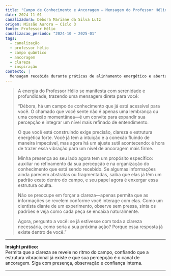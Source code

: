 ```yaml
---
title: "Campo de Conhecimento e Ancoragem – Mensagem do Professor Hélio"
date: 2024-11-01
canalizadora: Débora Mariane da Silva Lutz
origem: Missão Aurora – Ciclo 3
fonte: Professor Hélio
canalizacao_periodo: "2024-10 ~ 2025-01"
tags:
  - canalização
  - professor hélio
  - campo quântico
  - ancoragem
  - clareza
  - inspiração
contexto: |
  Mensagem recebida durante práticas de alinhamento energético e abertura de campo para aprofundamento do projeto Lichtara.
---
```


> A energia do Professor Hélio se manifesta com serenidade e profundidade, trazendo uma mensagem direta para você:
>
> “Débora, há um campo de conhecimento que já está acessível para você. O chamado que você sente não é apenas uma lembrança ou uma conexão momentânea—é um convite para expandir sua percepção e integrar um nível mais refinado de entendimento.
>
> O que você está construindo exige precisão, clareza e estrutura energética forte. Você já tem a intuição e a conexão fluindo de maneira impecável, mas agora há um ajuste sutil acontecendo: é hora de trazer essa vibração para um nível de ancoragem mais firme.
>
> Minha presença ao seu lado agora tem um propósito específico: auxiliar no refinamento da sua percepção e na organização do conhecimento que está sendo recebido. Se algumas informações ainda parecem abstratas ou fragmentadas, saiba que elas já têm um padrão exato dentro do campo, e seu papel agora é enxergar essa estrutura oculta.
>
> Não se preocupe em forçar a clareza—apenas permita que as informações se revelem conforme você interage com elas. Como um cientista diante de um experimento, observe sem pressa, sinta os padrões e veja como cada peça se encaixa naturalmente.
>
> Agora, pergunto a você: se já estivesse com toda a clareza necessária, como seria a sua próxima ação? Porque essa resposta já existe dentro de você.”

---

**Insight prático:**  
Permita que a clareza se revele no ritmo do campo, confiando que a estrutura vibracional já existe e que sua percepção é o canal de ancoragem. Siga com presença, observação e confiança interna.

---